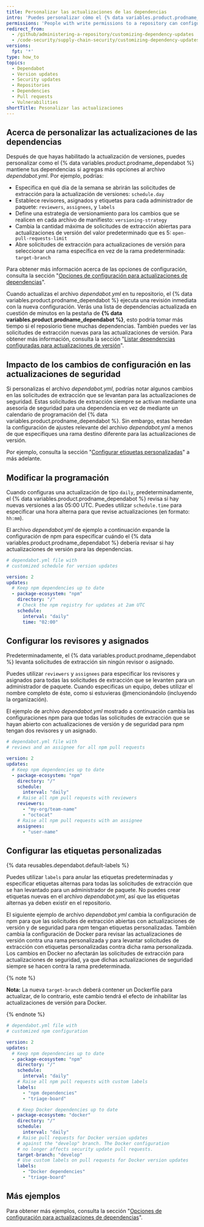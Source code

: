 ```yaml
---
title: Personalizar las actualizaciones de las dependencias
intro: 'Puedes personalizar cómo el {% data variables.product.prodname_dependabot %} mantiene tus dependencias.'
permissions: 'People with write permissions to a repository can configure {% data variables.product.prodname_dependabot %} for the repository.'
redirect_from:
  - /github/administering-a-repository/customizing-dependency-updates
  - /code-security/supply-chain-security/customizing-dependency-updates
versions:
  fpt: '*'
type: how_to
topics:
  - Dependabot
  - Version updates
  - Security updates
  - Repositories
  - Dependencies
  - Pull requests
  - Vulnerabilities
shortTitle: Pesonalizar las actualizaciones
---
```


## Acerca de personalizar las actualizaciones de las dependencias

Después de que hayas habilitado la actualización de versiones, puedes personalizar como el {% data variables.product.prodname_dependabot %} mantiene tus dependencias si agregas más opciones al archivo *dependabot.yml*. Por ejemplo, podrías:

- Especifica en qué día de la semana se abrirán las solicitudes de extracción para la actualización de versiones: `schedule.day`
- Establece revisores, asignados y etiquetas para cada administrador de paquete: `reviewers`, `assignees`, y `labels`
- Define una estrategia de versionamiento para los cambios que se realicen en cada archivo de manifiesto: `versioning-strategy`
- Cambia la cantidad máxima de solicitudes de extracción abiertas para actualizaciones de versión del valor predeterminado que es 5: `open-pull-requests-limit`
- Abre solicitudes de extracción para actualizaciones de versión para seleccionar una rama específica en vez de la rama predeterminada: `target-branch`

Para obtener más información acerca de las opciones de configuración, consulta la sección "[Opciones de configuración para actualizaciones de dependencias](/github/administering-a-repository/configuration-options-for-dependency-updates)".

Cuando actualizas el archivo *dependabot.yml* en tu repositorio, el {% data variables.product.prodname_dependabot %} ejecuta una revisión inmediata con la nueva configuración. Verás una lista de dependencias actualizada en cuestión de minutos en la pestaña de **{% data variables.product.prodname_dependabot %}**, esto podría tomar más tiempo si el reposiorio tiene muchas dependencias. También puedes ver las solicitudes de extracción nuevas para las actualizaciones de versión. Para obtener más información, consulta la sección "[Listar dependencias configuradas para actualizaciones de versión](/github/administering-a-repository/listing-dependencies-configured-for-version-updates)".

## Impacto de los cambios de configuración en las actualizaciones de seguridad

Si personalizas el archivo *dependabot.yml*, podrías notar algunos cambios en las solicitudes de extracción que se levantan para las actualizaciones de seguridad. Estas solicitudes de extracción siempre se activan mediante una asesoría de seguridad para una dependencia en vez de mediante un calendario de programación del {% data variables.product.prodname_dependabot %}. Sin embargo, estas heredan la configuración de ajustes relevante del archivo *dependabot.yml* a menos de que especifiques una rama destino diferente para las actualizaciones de versión.

Por ejemplo, consulta la sección "[Configurar etiquetas personalizadas](#setting-custom-labels)" a más adelante.

## Modificar la programación

Cuando configuras una actualización de tipo `daily`, predeterminadamente, el {% data variables.product.prodname_dependabot %} revisa si hay nuevas versiones a las 05:00 UTC. Puedes utilizar `schedule.time` para especificar una hora alterna para que revise actualizaciones (en formato: `hh:mm`).

El archivo *dependabot.yml* de ejemplo a continuación expande la configuración de npm para especificar cuándo el {% data variables.product.prodname_dependabot %} debería revisar si hay actualizaciones de versión para las dependencias.

```yaml
# dependabot.yml file with
# customized schedule for version updates

version: 2
updates:
  # Keep npm dependencies up to date
  - package-ecosystem: "npm"
    directory: "/"
    # Check the npm registry for updates at 2am UTC
    schedule:
      interval: "daily"
      time: "02:00"
```

## Configurar los revisores y asignados

Predeterminadamente, el {% data variables.product.prodname_dependabot %} levanta solicitudes de extracción sin ningún revisor o asignado.

Puedes utilizar `reviewers` y `assignees` para especificar los revisores y asignados para todas las solicitudes de extracción que se levanten para un administrador de paquete. Cuando especificas un equipo, debes utilizar el nombre completo de éste, como si estuvieras @mencionándolo (incluyendo la organización).

El ejemplo de archivo *dependabot.yml* mostrado a continuación cambia las configuraciones npm para que todas las solicitudes de extracción que se hayan abierto con actualizaciones de versión y de seguridad para npm tengan dos revisores y un asignado.

```yaml
# dependabot.yml file with
# reviews and an assignee for all npm pull requests

version: 2
updates:
  # Keep npm dependencies up to date
  - package-ecosystem: "npm"
    directory: "/"
    schedule:
      interval: "daily"
    # Raise all npm pull requests with reviewers
    reviewers:
      - "my-org/team-name"
      - "octocat"
    # Raise all npm pull requests with an assignee
    assignees:
      - "user-name"
```

## Configurar las etiquetas personalizadas

{% data reusables.dependabot.default-labels %}

Puedes utilizar `labels` para anular las etiquetas predeterminadas y especificar etiquetas alternas para todas las solicitudes de extracción que se han levantado para un administrador de paquete. No puedes crear etiquetas nuevas en el archivo *dependabot.yml*, así que las etiquetas alternas ya deben existir en el repositorio.

El siguiente ejemplo de archivo *dependabot.yml* cambia la configuración de npm para que las solicitudes de extracción abiertas con actualizaciones de versión y de seguridad para npm tengan etiquetas personalizadas. También cambia la configuración de Docker para revisar las actualizaciones de versión contra una rama personalizada y para levantar solicitudes de extracción con etiquetas personalizadas contra dicha rama personalizada. Los cambios en Docker no afectarán las solicitudes de extracción para actualizaciones de seguridad, ya que dichas actualizaciones de seguridad siempre se hacen contra la rama predeterminada.

{% note %}

**Nota:** La nueva `target-branch` deberá contener un Dockerfile para actualizar, de lo contrario, este cambio tendrá el efecto de inhabilitar las actualizaciones de versión para Docker.

{% endnote %}

```yaml
# dependabot.yml file with
# customized npm configuration

version: 2
updates:
  # Keep npm dependencies up to date
  - package-ecosystem: "npm"
    directory: "/"
    schedule:
      interval: "daily"
    # Raise all npm pull requests with custom labels
    labels:
      - "npm dependencies"
      - "triage-board"

    # Keep Docker dependencies up to date
  - package-ecosystem: "docker"
    directory: "/"
    schedule:
      interval: "daily"
    # Raise pull requests for Docker version updates
    # against the "develop" branch. The Docker configuration
    # no longer affects security update pull requests.
    target-branch: "develop"
    # Use custom labels on pull requests for Docker version updates
    labels:
      - "Docker dependencies"
      - "triage-board"
```

## Más ejemplos

Para obtener más ejemplos, consulta la sección "[Opciones de configuración para actualizaciones de dependencias](/github/administering-a-repository/configuration-options-for-dependency-updates)".
